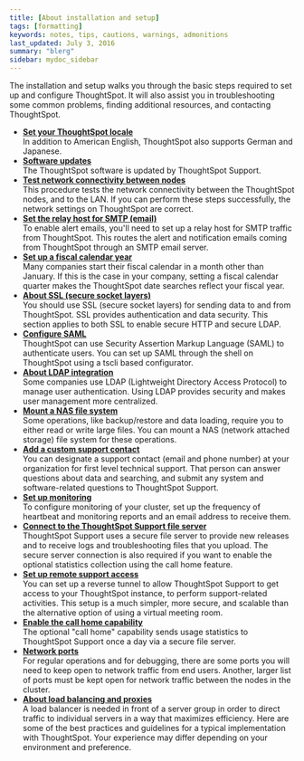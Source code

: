 ```yaml
---
title: [About installation and setup]
tags: [formatting]
keywords: notes, tips, cautions, warnings, admonitions
last_updated: July 3, 2016
summary: "blerg"
sidebar: mydoc_sidebar
---
```

The installation and setup walks you through the basic steps required to set up and configure ThoughtSpot. It will also assist you in troubleshooting some common problems, finding additional resources, and contacting ThoughtSpot.

-   **[Set your ThoughtSpot locale](../../admin/setup/set_your_thoughtspot_locale.html)**  
In addition to American English, ThoughtSpot also supports German and Japanese.
-   **[Software updates](../../admin/setup/upgrades.html)**  
The ThoughtSpot software is updated by ThoughtSpot Support.
-   **[Test network connectivity between nodes](../../admin/setup/test_network.html)**  
This procedure tests the network connectivity between the ThoughtSpot nodes, and to the LAN. If you can perform these steps successfully, the network settings on ThoughtSpot are correct.
-   **[Set the relay host for SMTP (email)](../../admin/setup/set_up_relay_host.html)**  
To enable alert emails, you'll need to set up a relay host for SMTP traffic from ThoughtSpot. This routes the alert and notification emails coming from ThoughtSpot through an SMTP email server.
-   **[Set up a fiscal calendar year](../../admin/setup/set_custom_calendar.html)**  
Many companies start their fiscal calendar in a month other than January. If this is the case in your company, setting a fiscal calendar quarter makes the ThoughtSpot date searches reflect your fiscal year.
-   **[About SSL (secure socket layers)](../../admin/setup/about_SSL.html)**  
You should use SSL (secure socket layers) for sending data to and from ThoughtSpot. SSL provides authentication and data security. This section applies to both SSL to enable secure HTTP and secure LDAP.
-   **[Configure SAML](../../admin/setup/configure_SAML_with_tscli.html)**  
ThoughtSpot can use Security Assertion Markup Language (SAML) to authenticate users. You can set up SAML through the shell on ThoughtSpot using a tscli based configurator.
-   **[About LDAP integration](../../admin/setup/about_LDAP.html)**  
Some companies use LDAP (Lightweight Directory Access Protocol) to manage user authentication. Using LDAP provides security and makes user management more centralized.
-   **[Mount a NAS file system](../../admin/setup/NAS_mount.html)**  
Some operations, like backup/restore and data loading, require you to either read or write large files. You can mount a NAS (network attached storage) file system for these operations.
-   **[Add a custom support contact](../../admin/setup/set_custom_support_contact.html)**  
You can designate a support contact (email and phone number) at your organization for first level technical support. That person can answer questions about data and searching, and submit any system and software-related questions to ThoughtSpot Support.
-   **[Set up monitoring](../../admin/setup/set_up_monitoring.html)**  
To configure monitoring of your cluster, set up the frequency of heartbeat and monitoring reports and an email address to receive them.
-   **[Connect to the ThoughtSpot Support file server](../../admin/setup/configure_secure_file_server_connection.html)**  
ThoughtSpot Support uses a secure file server to provide new releases and to receive logs and troubleshooting files that you upload. The secure server connection is also required if you want to enable the optional statistics collection using the call home feature.
-   **[Set up remote support access](../../admin/setup/set_up_remote_support.html)**  
You can set up a reverse tunnel to allow ThoughtSpot Support to get access to your ThoughtSpot instance, to perform support-related activities. This setup is a much simpler, more secure, and scalable than the alternative option of using a virtual meeting room.
-   **[Enable the call home capability](../../admin/setup/enable_call_home.html)**  
The optional "call home" capability sends usage statistics to ThoughtSpot Support once a day via a secure file server.
-   **[Network ports](../../admin/setup/firewall_ports.html)**  
For regular operations and for debugging, there are some ports you will need to keep open to network traffic from end users. Another, larger list of ports must be kept open for network traffic between the nodes in the cluster.
-   **[About load balancing and proxies](../../admin/setup/about_load_balancer_configuration.html)**  
A load balancer is needed in front of a server group in order to direct traffic to individual servers in a way that maximizes efficiency. Here are some of the best practices and guidelines for a typical implementation with ThoughtSpot. Your experience may differ depending on your environment and preference.
